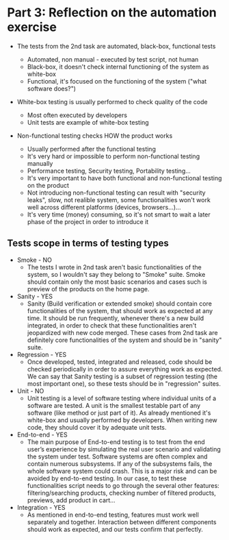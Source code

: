# Part 3: Reflection on the automation exercise


* The tests from the 2nd task are automated, black-box, functional tests
	* Automated, non manual - executed by test script, not human
	* Black-box, it doesn't check internal functioning of the system as white-box
	* Functional, it's focused on the functioning of the system ("what software does?")

* White-box testing is usually performed to check quality of the code
	* Most often executed by developers
	* Unit tests are example of white-box testing

* Non-functional testing checks HOW the product works
	* Usually performed after the functional testing
	* It's very hard or impossible to perform non-functional testing manually
	* Performance testing, Security testing, Portability testing...
	* It's very important to have both functional and non-functional testing on the product
	* Not introducing non-functional testing can result with "security leaks", slow, not realible system, some functionalities won't work well across different platforms (devices, browsers...)...
	* It's very time (money) consuming, so it's not smart to wait a later phase of the project in order to introduce it

## Tests scope in terms of testing types

* Smoke - NO
	* The tests I wrote in 2nd task aren't basic functionalities of the system, so I wouldn't say they belong to "Smoke" suite. Smoke should contain only the most basic scenarios and cases such is preview of the products on the home page.
* Sanity - YES
	* Sanity (Build verification or extended smoke) should contain core functionalities of the system, that should work as expected at any time. It should be run frequently, whenever there's a new build integrated, in order to check that these functionalities aren't jeopardized with new code merged. These cases from 2nd task are definitely core functionalities of the system and should be in "sanity" suite.
* Regression - YES
	* Once developed, tested, integrated and released, code should be checked periodically in order to assure everything work as expected. We can say that Sanity testing is a subset of regression testing (the most important one), so these tests should be in "regression" suites. 
* Unit - NO
	* Unit testing is a level of software testing where individual units of a software are tested. A unit is the smallest testable part of any software (like method or just part of it). As already mentioned it's white-box and usually performed by developers. When writing new code, they should cover it by adequate unit tests.
* End-to-end - YES
	* The main purpose of End-to-end testing is to test from the end user’s experience by simulating the real user scenario and validating the system under test. Software systems are often complex and contain numerous subsystems. If any of the subsystems fails, the whole software system could crash. This is a major risk and can be avoided by end-to-end testing. In our case, to test these functionalities script needs to go through the several other features: filtering/searching products, checking number of filtered products, previews, add product in cart...
* Integration - YES
	* As mentioned in end-to-end testing, features must work well separately and together. Interaction between different components should work as expected, and our tests confirm that perfectly.
